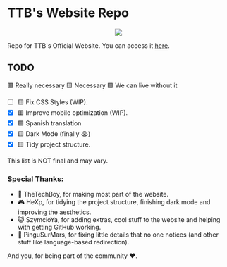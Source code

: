 # TTB's Website Repo
<p align="center">
  <img src="https://i.imgur.com/dkMZTH9.png">
</p>

Repo for TTB's Official Website. You can access it [here](https://thetechboy.net).

## TODO
🟥 Really necessary
🟨 Necessary
🟩 We can live without it

- [ ] 🟨 Fix CSS Styles (WIP).
- [x] 🟥 Improve mobile optimization (WIP).
- [x] 🟩 Spanish translation
- [x] 🟨 Dark Mode (finally 😭)
- [x] 🟨 Tidy project structure.

This list is NOT final and may vary.

### Special Thanks:

- 📱 TheTechBoy, for making most part of the website.
- 🎮 HeXp, for tidying the project structure, finishing dark mode and improving the aesthetics.
- 😺 SzymcioYa, for adding extras, cool stuff to the website and helping with getting GitHub working.
- 🐧 PinguSurMars, for fixing little details that no one notices (and other stuff like language-based redirection).

And you, for being part of the community ❤️.
